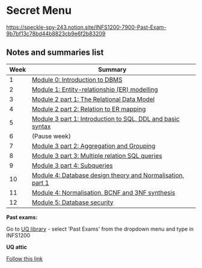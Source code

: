 # Secret Menu
 
<!-- As we progress through the course, I will add content summaries here, as well as worked solutions through our praticals. -->

<!-- ![alt text](assets\IMG44.PNG) -->

<!-- <img src="assets\IMG44.PNG" alt="image" width="300" height="auto"> -->

https://speckle-spy-243.notion.site/INFS1200-7900-Past-Exam-9b7bf13c78bd44b8823cb9e6f2b83209

<!-- My classes are:
**Session Type**|**Building**|**Day**| **Time**
|---|---|---|---|
| <s>Practical</s> | <s>39A-208 - General Purpose North 3, Collaborative Room </s> | <s>Wednesday</s> | <s> 8:00am </s>
| Practical | 39A-208 - General Purpose North 3, Collaborative Room | Wednesday | 9:00am
| Tutorial | 46-442 - Andrew N. Liveris Building, Collaborative Room | Monday | 2:00pm
| Tutorial | 46-442 - Andrew N. Liveris Building, Collaborative Room | Monday | 3:00pm -->

## Notes and summaries list

|**Week**| **Summary** 
|---|---|
|1|[Module 0: Introduction to DBMS](module0.html)
|2|[Module 1: Entity-relationship (ER) modelling](MODULE1.html)|
|3|[Module 2 part 1: The Relational Data Model](module2p1.html)
| 4 | [Module 2 part 2: Relation to ER mapping](module2p2.html)
| 5| [Module 3 part 1: Introduction to SQL, DDL and basic syntax](module3p1.html)
| 6 | (Pause week)
| 7 | [Module 3 part 2: Aggregation and Grouping](module3p2.html)
| 8 | [Module 3 part 3: Multiple relation SQL queries](module3p3.html)
| 9 | [Module 3 part 4: Subqueries](module3p4.html)
| 10 | [Module 4: Database design theory and Normalisation, part 1](module4p1.html)
| 11 | [Module 4: Normalisation, BCNF and 3NF synthesis](module4p2.html)
| 12 | [Module 5: Database security](module5.html)


**Past exams:**

Go to [UQ library](https://www.library.uq.edu.au/) - select 'Past Exams' from the dropdown menu and type in INFS1200

**UQ attic**

[Follow this link](https://uqattic.net/)
